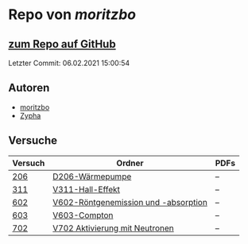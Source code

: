 # Repo von *moritzbo*

## [zum Repo auf GitHub](https://github.com/moritzbo/anfaenger_praktikum)

Letzter Commit: 06.02.2021 15:00:54

## Autoren
- [moritzbo](https://github.com/moritzbo)
- [Zypha](https://github.com/Zypha)

## Versuche

|       Versuch       |                                                                    Ordner                                                                     |PDFs|
|---------------------|-----------------------------------------------------------------------------------------------------------------------------------------------|----|
|[206](../versuch/206)|[D206-Wärmepumpe](https://github.com/moritzbo/anfaenger_praktikum/tree/main/D206-W%C3%A4rmepumpe)                                              |–   |
|[311](../versuch/311)|[V311-Hall-Effekt](https://github.com/moritzbo/anfaenger_praktikum/tree/main/V311-Hall-Effekt)                                                 |–   |
|[602](../versuch/602)|[V602-Röntgenemission und -absorption](https://github.com/moritzbo/anfaenger_praktikum/tree/main/V602-R%C3%B6ntgenemission%20und%20-absorption)|–   |
|[603](../versuch/603)|[V603-Compton](https://github.com/moritzbo/anfaenger_praktikum/tree/main/V603-Compton)                                                         |–   |
|[702](../versuch/702)|[V702 Aktivierung mit Neutronen](https://github.com/moritzbo/anfaenger_praktikum/tree/main/V702%20Aktivierung%20mit%20Neutronen)               |–   |
